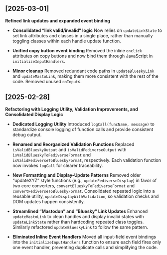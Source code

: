 
## [2025-03-01]

**Refined link updates and expanded event binding**

- **Consolidated “link valid/invalid” logic**
  Now relies on `updateLinkState` to set link attributes and classes in a single place, rather than manually toggling classes within each handle update function.

- **Unified copy button event binding**
  Removed the inline `onclick` attributes on copy buttons and now bind them through JavaScript in `initializeInputHandlers`.

- **Minor cleanup**
  Removed redundant code paths in `updateBlueskyLink` and `updateMastoLink`, making them more consistent with the rest of the code. Removed unused `onInput`s.

## [2025-02-28]

**Refactoring with Logging Utility, Validation Improvements, and Consolidated Display Logic**

- **Dedicated Logging Utility**
  Introduced `logCall(funcName, message)` to standardize console logging of function calls and provide consistent debug output.

- **Renamed and Reorganized Validation Functions**
  Replaced `isValidBlueskyOutput` and `isValidFediverseOutput` with `isValidBlueskyToFediverseFormat` and `isValidFediverseToBlueskyFormat`, respectively. Each validation function now invokes `logCall` for clearer traceability.

- **New Formatting and Display-Update Patterns**
  Removed older “updateXYZ” style functions (e.g., `updateFediverseDisplay`) in favor of two core converters, `convertBlueskyToFediverseFormat` and `convertFediverseToBlueskyFormat`. Consolidated repeated logic into a reusable utility, `updateDisplayWithValidation`, so validation checks and DOM updates happen consistently.

- **Streamlined “Mastodon” and “Bluesky” Link Updates**
  Enhanced `updateMastoLink` to clean handles and display invalid states with `updateLinkState` rather than hardcoding repeated class toggles. Similarly refactored `updateBlueskyLink` to follow the same pattern.

- **Eliminated Inline Event Handlers**
  Moved all input-field event bindings into the `initializeInputHandlers` function to ensure each field fires only one event handler, preventing duplicate calls and simplifying the code.
